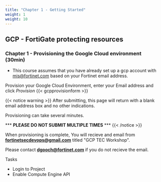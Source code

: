 ```yaml
---
title: "Chapter 1 - Getting Started"
weight: 1
weight: 10
---
```


## GCP - FortiGate protecting resources

### Chapter 1 - Provisioning the Google Cloud environment (30min)

* This course assumes that you have already set up a gcp account with mis@fortinet.com based on your Fortinet email address.

Provision your Google Cloud Environment, enter your Email address and click _Provision_
{{< gcpprovisionform >}}

{{< notice warning >}} After submitting, this page will return with a blank email address box and no other indications.

Provisioning can take several minutes.

\*\*\* __PLEASE DO NOT SUBMIT MULTIPLE TIMES__ \*\*\*  {{< /notice >}}

When provisioning is complete, You will recieve and email from  **fortinetsecdevops@gmail.com** titled "GCP TEC Workshop".

Please contact **dgooch@fortinet.com** if you do not recieve the email. 





Tasks

* Login to Project
* Enable Compute Engine API
